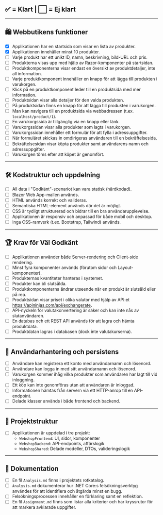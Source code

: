 ## ✅ = Klart | ⬜ = Ej klart

---

## 🛍️ Webbutikens funktioner

- [x] Applikationen har en startsida som visar en lista av produkter.
- [x] Applikationen innehåller minst 10 produkter.
- [ ] Varje produkt har ett unikt ID, namn, beskrivning, bild-URL och pris.
- [ ] Produkterna visas upp med hjälp av Razor-komponenter på startsidan.
- [ ] Produktkomponenterna visar endast en översikt av produktdetaljer, inte all information.
- [ ] Varje produktkomponent innehåller en knapp för att lägga till produkten i varukorgen.
- [ ] Klick på en produktkomponent leder till en produktsida med mer information.
- [ ] Produktsidan visar alla detaljer för den valda produkten.
- [ ] På produktsidan finns en knapp för att lägga till produkten i varukorgen.
- [ ] Man kan navigera till en produktsida via webbadressen (t.ex. `localhost/product/1`).
- [ ] En varukorgssida är tillgänglig via en knapp eller länk.
- [ ] Varukorgssidan visar alla produkter som lagts i varukorgen.
- [ ] Varukorgssidan innehåller ett formulär för att fylla i adressuppgifter.
- [ ] När formuläret skickas in omdirigeras användaren till en bekräftelsesida.
- [ ] Bekräftelsesidan visar köpta produkter samt användarens namn och adressuppgifter.
- [ ] Varukorgen töms efter att köpet är genomfört.

---

## 🛠️ Kodstruktur och uppdelning

- [ ] All data i "Godkänt"-scenariot kan vara statisk (hårdkodad).
- [ ] Blazor Web App-mallen används.
- [ ] HTML används korrekt och valideras.
- [ ] Semantiska HTML-element används där det är möjligt.
- [ ] CSS är tydligt strukturerad och bidrar till en bra användarupplevelse.
- [ ] Applikationen är responsiv och anpassad för både mobil och desktop.
- [ ] Inga CSS-ramverk (t.ex. Bootstrap, Tailwind) används.

---

## 🏆 Krav för Väl Godkänt
- [ ] Applikationen använder både Server-rendering och Client-side rendering.
- [ ] Minst fyra komponenter används (förutom sidor och Layout-komponenter).
- [ ] Produkternas kvantiteter hanteras i systemet.
- [ ] Produkter kan bli slutsålda.
- [ ] Produktkomponenterna ändrar utseende när en produkt är slutsåld eller på rea.
- [ ] Produktsidan visar priset i olika valutor med hjälp av API:et https://apininjas.com/api/exchangerate.
- [ ] API-nyckeln för valutakonvertering är säker och kan inte nås av slutanvändaren.
- [ ] En databas och ett REST API används för att lagra och hämta produktdata.
- [ ] Produktdatan lagras i databasen (dock inte valutakurserna).

---

## 🔐 Användarhantering och persistens

- [ ] Användare kan registrera ett konto med användarnamn och lösenord.
- [ ] Användare kan logga in med sitt användarnamn och lösenord.
- [ ] Varukorgen kommer ihåg vilka produkter som användaren har lagt till vid inloggning.
- [ ] Ett köp kan inte genomföras utan att användaren är inloggad.
- [ ] Informationen hämtas från servern via ett HTTP-anrop till en API-endpoint.
- [ ] Delade klasser används i både frontend och backend.

---

## 📁 Projektstruktur

- [ ] Applikationen är uppdelad i tre projekt:
  - `WebshopFrontend`: UI, sidor, komponenter
  - `WebshopBackend`: API-endpoints, affärslogik
  - `WebshopShared`: Delade modeller, DTOs, valideringslogik

---

## 📝 Dokumentation

- [ ] En fil `Analysis.md` finns i projektets rotkatalog.
- [ ] `Analysis.md` dokumenterar hur .NET Core:s felsökningsverktyg användes för att identifiera och åtgärda minst en bugg.
- [ ] Felsökningsprocessen innehåller en förklaring samt en reflektion.
- [ ] En fil `Assignment.md` finns som listar alla kriterier och har kryssrutor för att markera avklarade uppgifter.
